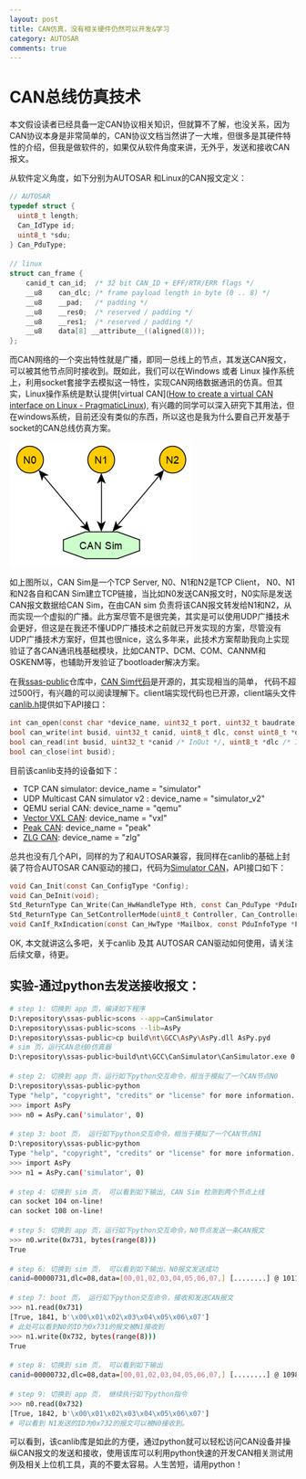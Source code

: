 ```yaml
---
layout: post
title: CAN仿真，没有相关硬件仍然可以开发&学习
category: AUTOSAR
comments: true
---
```


# CAN总线仿真技术

本文假设读者已经具备一定CAN协议相关知识，但就算不了解，也没关系，因为CAN协议本身是非常简单的，CAN协议文档当然讲了一大堆，但很多是其硬件特性的介绍，但我是做软件的，如果仅从软件角度来讲，无外乎，发送和接收CAN报文。

从软件定义角度，如下分别为AUTOSAR 和Linux的CAN报文定义：

 ```c
 // AUTOSAR
 typedef struct {
   uint8_t length;
   Can_IdType id;
   uint8_t *sdu;
 } Can_PduType;
 
 // linux
 struct can_frame {
     canid_t can_id;  /* 32 bit CAN_ID + EFF/RTR/ERR flags */
     __u8    can_dlc; /* frame payload length in byte (0 .. 8) */
     __u8    __pad;   /* padding */
     __u8    __res0;  /* reserved / padding */
     __u8    __res1;  /* reserved / padding */
     __u8    data[8] __attribute__((aligned(8)));
 };
 ```

而CAN网络的一个突出特性就是广播，即同一总线上的节点，其发送CAN报文，可以被其他节点同时接收到。既如此，我们可以在Windows 或者 Linux 操作系统上，利用socket套接字去模拟这一特性，实现CAN网络数据通讯的仿真。但其实，Linux操作系统是默认提供[virtual CAN]([How to create a virtual CAN interface on Linux - PragmaticLinux](https://www.pragmaticlinux.com/2021/10/how-to-create-a-virtual-can-interface-on-linux/)), 有兴趣的同学可以深入研究下其用法，但在windows系统，目前还没有类似的东西，所以这也是我为什么要自己开发基于socket的CAN总线仿真方案。

![canbus-sim](../images/canbus-sim.png)

如上图所以，CAN Sim是一个TCP Server, N0、N1和N2是TCP Client， N0、N1和N2各自和CAN Sim建立TCP链接，当比如N0发送CAN报文时，N0实际是发送CAN报文数据给CAN Sim，在由CAN sim 负责将该CAN报文转发给N1和N2，从而实现一个虚拟的广播。此方案尽管不是很完美，其实是可以使用UDP广播技术会更好，但这是在我还不懂UDP广播技术之前就已开发实现的方案，尽管没有UDP广播技术方案好，但其也很nice，这么多年来，此技术方案帮助我向上实现验证了各CAN通讯栈基础模块，比如CANTP、DCM、COM、CANNM和OSKENM等，也辅助开发验证了bootloader解决方案。

在我[ssas-public](https://github.com/autoas/ssas-public)仓库中，[CAN Sim代码](https://github.com/autoas/ssas-public/tools/libraries/Can/utils/can_simulator.c)是开源的，其实现相当的简单， 代码不超过500行，有兴趣的可以阅读理解下。client端实现代码也已开源，client端头文件[canlib.h](https://github.com/autoas/ssas-public/tools/libraries/Can/include/canlib.h)提供如下API接口：

```c
int can_open(const char *device_name, uint32_t port, uint32_t baudrate);
bool can_write(int busid, uint32_t canid, uint8_t dlc, const uint8_t *data);
bool can_read(int busid, uint32_t *canid /* InOut */, uint8_t *dlc /* InOut */, uint8_t *data);
bool can_close(int busid);
```

目前该canlib支持的设备如下：

* TCP CAN simulator: device_name = "simulator"
* UDP Multicast CAN simulator v2 : device_name = "simulator_v2"
* QEMU serial CAN: device_name = "qemu"
* [Vector VXL CAN](https://www.vector.com/int/en/products/products-a-z/libraries-drivers/xl-driver-library/): device_name = "vxl"
* [Peak CAN](https://www.peak-system.com/): device_name = "peak"
* [ZLG CAN](https://www.zlg.cn/can/can/index.html): device_name = "zlg"

总共也没有几个API，同样的为了和AUTOSAR兼容，我同样在canlib的基础上封装了符合AUTOSAR CAN驱动的接口，代码为[Simulator CAN](https://github.com/autoas/ssas-public/tree/master/app/platform/simulator/src/Can.c)，API接口如下：

```c
void Can_Init(const Can_ConfigType *Config);
void Can_DeInit(void);
Std_ReturnType Can_Write(Can_HwHandleType Hth, const Can_PduType *PduInfo);
Std_ReturnType Can_SetControllerMode(uint8_t Controller, Can_ControllerStateType Transition);
void CanIf_RxIndication(const Can_HwType *Mailbox, const PduInfoType *PduInfoPtr);
```

OK, 本文就讲这么多吧，关于canlib 及其 AUTOSAR CAN驱动如何使用，请关注后续文章，待更。



## 实验-通过python去发送接收报文：

```sh
# step 1: 切换到 app 页，编译如下程序
D:\repository\ssas-public>scons --app=CanSimulator
D:\repository\ssas-public>scons --lib=AsPy
D:\repository\ssas-public>cp build\nt\GCC\AsPy\AsPy.dll AsPy.pyd
# sim 页，运行CAN总线0仿真器
D:\repository\ssas-public>build\nt\GCC\CanSimulator\CanSimulator.exe 0

# step 2: 切换到 app 页，运行如下python交互命令，相当于模拟了一个CAN节点N0
D:\repository\ssas-public>python
Type "help", "copyright", "credits" or "license" for more information.
>>> import AsPy
>>> n0 = AsPy.can('simulator', 0)

# step 3: boot 页， 运行如下python交互命令，相当于模拟了一个CAN节点N1
D:\repository\ssas-public>python
Type "help", "copyright", "credits" or "license" for more information.
>>> import AsPy
>>> n1 = AsPy.can('simulator', 0)

# step 4: 切换到 sim 页， 可以看到如下输出, CAN Sim 检测到两个节点上线
can socket 104 on-line!
can socket 108 on-line!

# step 5: 切换到 app 页，运行如下python交互命令，N0节点发送一条CAN报文
>>> n0.write(0x731, bytes(range(8)))
True

# step 6: 切换到 sim 页， 可以看到如下输出，N0报文发送成功
canid=00000731,dlc=08,data=[00,01,02,03,04,05,06,07,] [........] @ 1011.104675 s rel 625132.69 ms

# step 7: boot 页， 运行如下python交互命令，接收和发送CAN报文
>>> n1.read(0x731)
[True, 1841, b'\x00\x01\x02\x03\x04\x05\x06\x07']
# 此处可以看到N0的ID为0x731的报文被N1接收到
>>> n1.write(0x732, bytes(range(8)))
True

# step 8: 切换到 sim 页， 可以看到如下输出
canid=00000732,dlc=08,data=[00,01,02,03,04,05,06,07,] [........] @ 1098.185181 s rel 87080.51 ms

# step 9: 切换到 app 页， 继续执行如下python指令
>>> n0.read(0x732)
[True, 1842, b'\x00\x01\x02\x03\x04\x05\x06\x07']
# 可以看到 N1发送的ID为0x732的报文可以被N0接收到。
```

可以看到，该canlib库是如此的方便，通过python就可以轻松访问CAN设备并操纵CAN报文的发送和接收，使用该库可以利用python快速的开发CAN相关测试用例及相关上位机工具，真的不要太容易。人生苦短，请用python！